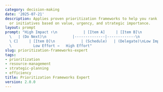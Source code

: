 ```yaml
---
category: decision-making
date: '2025-07-21'
description: Applies proven prioritization frameworks to help you rank tasks, projects,
  or initiatives based on value, urgency, and strategic importance.
layout: prompt
prompt: "High Impact ↑\n            | [Item A]     | [Item B]\n            | (Do First)\
  \   | (Do Next)\n            |--------------|-------------\n            | [Item\
  \ C]     | [Item D]\n            | (Schedule)   | (Delegate)\nLow Impact  ↓\n  \
  \          Low Effort →   High Effort"
slug: prioritization-frameworks-expert
tags:
- prioritization
- resource-management
- strategic-planning
- efficiency
title: Prioritization Frameworks Expert
version: 2.0.0
---
```

